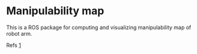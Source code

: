# Manipulability map
This is a ROS package for computing and visualizing manipulability map of robot arm.

Refs [1](http://ros-developer.com/2017/04/22/manipulability-map/)
